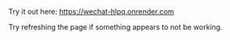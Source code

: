 Try it out here: https://wechat-hlpq.onrender.com

Try refreshing the page if something appears to not be working.
